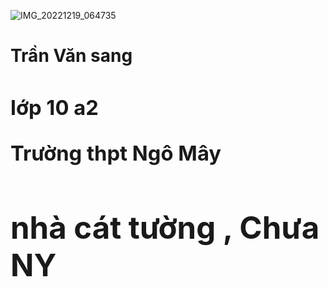 ![IMG_20221219_064735](https://user-images.githubusercontent.com/115351102/208325912-5bf82570-ea69-483f-886c-bfed79035d78.jpg)


<div>
  <h1> Trần Văn sang 
    <div>
      <h3> lớp 10 a2

<div>
  <p> Trường thpt Ngô Mây 
 <div>
   <h2>nhà cát tường , Chưa  NY
        
